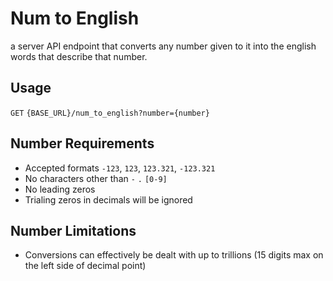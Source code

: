 # Num to English
a server API endpoint that converts any number given to it into the english words that describe that number.

## Usage
`GET` `{BASE_URL}/num_to_english?number={number}`

## Number Requirements
- Accepted formats `-123`, `123`, `123.321`, `-123.321`
- No characters other than `-` `.` `[0-9]`
- No leading zeros
- Trialing zeros in decimals will be ignored

## Number Limitations
- Conversions can effectively be dealt with up to trillions (15 digits max on the left side of decimal point)
